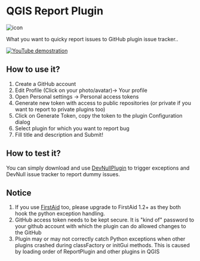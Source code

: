 # QGIS Report Plugin

![icon](https://raw.githubusercontent.com/lutraconsulting/qgis-report-plugin/master/images/icon_128.png)

What you want to quicky report issues to GitHub plugin issue tracker..

[![YouTube demostration](https://raw.githubusercontent.com/lutraconsulting/qgis-report-plugin/master/images/demo.png)](https://www.youtube.com/embed/40aiJ793mjs)

## How to use it?

1. Create a GitHub account
2. Edit Profile (Click on your photo/avatar)-> Your profile
3. Open Personal settings -> Personal access tokens
4. Generate new token with access to public repositories (or private if you want to report to private plugins too)
5. Click on Generate Token, copy the token to the plugin Configuration dialog
6. Select plugin for which you want to report bug
7. Fill title and description and Submit!

## How to test it?
You can simply download and use [DevNullPlugin](https://github.com/lutraconsulting/qgis-dev-null-plugin) to trigger exceptions
and DevNull issue tracker to report dummy issues.

## Notice

1. If you use [FirstAid](https://github.com/wonder-sk/qgis-first-aid-plugin) too, please upgrade to FirstAid 1.2+ as they both hook the python exception handling.
2. GitHub access token needs to be kept secure. It is "kind of" password to your github account with which the plugin can do allowed changes to the GitHub
3. Plugin may or may not correctly catch Python exceptions when other plugins crashed during classFactory or initGui methods. This is caused by loading order of ReportPlugin and other plugins in QGIS
